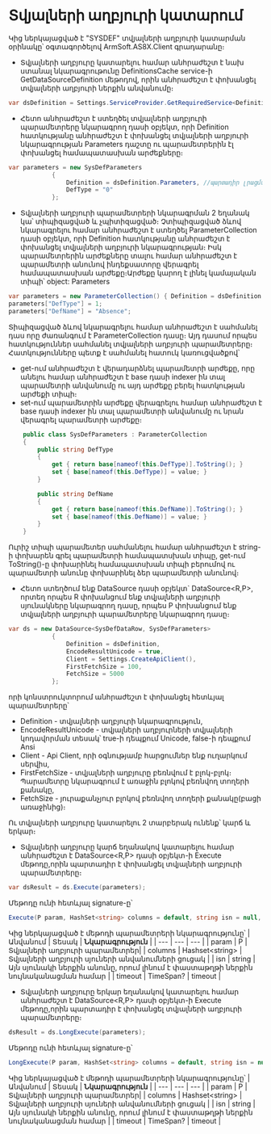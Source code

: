 # Տվյալների աղբյուրի կատարում
Կից ներկայացված է "SYSDEF" տվյալների աղբյուրի կատարման օրինակը՝ օգտագործելով ArmSoft.AS8X.Client գրադարանը։
* Տվյալների աղբյուրը կատարելու համար անհրաժեշտ է նախ ստանալ նկարագրութունը DefinitionsCache service-ի GetDataSourceDefinition մեթոդով, որին անհրաժեշտ է փոխանցել տվյալների աղբյուրի ներքին անվանումը։

``` C#
var dsDefinition = Settings.ServiceProvider.GetRequiredService<DefinitionsCache>().GetDataSourceDefinition("SYSDEF");
```

* Հետո անհրաժեշտ է ստեղծել տվյալների աղբյուրի պարամետրերը նկարագրող դասի օբյեկտ, որի Definition հատկությանը անհրաժեշտ է փոխանցել տվյալների աղբյուրի նկարագրության Parameters դաշտը ու պարամետրերին էլ փոխանցել համապատասխան արժեքները։
``` C#
var parameters = new SysDefParameters
            {
                Definition = dsDefinition.Parameters, //պարտադիր լրացման
                DefType = "0"
            };
```
  
  * Տվյալների աղբյուրի պարամետրերի նկարագրման 2 եղանակ կա՝ տիպիզացված և չպիտիզացված։
Չտիպիզացված ձևով նկարագրելու համար անհրաժեշտ է ստեղծել  ParameterCollection դասի օբյեկտ, որի Definition հատկությանը անհրաժեշտ է փոխանցել տվյալների աղբյուրի նկարագրության։
Իսկ պարամետրերին արժեքները տալու համար անհրաժեշտ է պարամետրի անունով ինդեքսատորը վերագրել համապատասխան արժեքը։Արժեքը կարող է լինել կամայական տիպի՝ object:
  Parameters
``` C#
var parameters = new ParameterCollection() { Definition = dsDefinition.Parameters };
parameters["DefType"] = 1;
parameters["DefName"] = "Absence";
```

Տիպիզացված ձևով նկարագրելու համար անհրաժեշտ է սահմանել դաս որը ժառանգում է ParameterCollection դասը։
Այդ դասում որպես հատկություններ սահմանել տվյալների աղբյուրի պարամետրերը։ Հատկությունները պետք է սահմանել հատուկ կառուցվածքով՝
* get-ում անհրաժեշտ է վերադարձնել պարամետրի արժեքը, որը անելու համար անհրաժեշտ է base դասի indexer ին տալ պարամետրի անվանումը ու այդ արժեքը բերել հատկության արժեքի տիպի։
* set-ում պարամետրին արժեքը վերագրելու համար անհրաժեշտ է base դասի indexer ին տալ պարամետրի անվանումը ու նրան վերագրել պարամետրի արժեքը։

```C#
    public class SysDefParameters : ParameterCollection
    {
        public string DefType
        {
            get { return base[nameof(this.DefType)].ToString(); }
            set { base[nameof(this.DefType)] = value; }
        }

        public string DefName
        {
            get { return base[nameof(this.DefName)].ToString(); }
            set { base[nameof(this.DefName)] = value; }
        }
    }
```
Ուրիշ տիպի պարամետեր սահմանելու համար անհրաժեշտ է string-ի փոխարեն գրել պարամետրի համապատսխան տիպը, get-ում ToString()-ը փոխարինել համապատսխան տիպի բերումով ու պարամետրի անունը փոխարինել ձեր պարամետրի անունով։

* Հետո ստեղծում ենք DataSource դասի օբյեկտ` DataSource<R,P>, որտեղ որպես R փոխանցում ենք տվյալների աղբյուրի սյունակները նկարագրող դասը, որպես P փոխանցում ենք տվյալների աղբյուրի պարամետրերը նկարագրող դասը։

``` C#
var ds = new DataSource<SysDefDataRow, SysDefParameters>
            {
                Definition = dsDefinition,
                EncodeResultUnicode = true,
                Client = Settings.CreateApiClient(),
                FirstFetchSize = 100,
                FetchSize = 5000
            };
```
որի կոնստրուկտորում անհրաժեշտ է փոխանցել հետևյալ պարամետրերը՝
* Definition - տվյալների աղբյուրի նկարագրություն,
* EncodeResultUnicode  - տվյալների աղբյուրների տվյալների կոդավորման տեսակ՝ true-ի դեպքում Unicode, false-ի դեպքում Ansi
* Client - Api Client, որի օգնությամբ հարցումներ ենք ուղարկում սերվիս,
* FirstFetchSize - տվյալների աղբյուրը բեռնվում է բլոկ-բլոկ։ Պարամետրը նկարագրում է առաջին բլոկով բեռնվող տողերի քանակը,
* FetchSize - յուրաքանչյուր բլոկով բեռնվող տողերի քանակը(բացի առաջինից)։

Ու տվյալների աղբյուրը կատարելու 2 տարբերակ ունենք՝ կարճ և երկար։

* Տվյալների աղբյուրը կարճ եղանակով կատարելու համար անհրաժեշտ է DataSource<R,P> դասի օբյեկտ-ի Execute մեթոդը,որին պարտադիր է փոխանցել տվյալների աղբյուրի պարամետրերը։

``` C#
var dsResult = ds.Execute(parameters);
```
Մեթոդը ունի հետևյալ signature-ը՝

``` C#
Execute(P param, HashSet<string> columns = default, string isn = null, TimeSpan? timeout = null)
```
Կից ներկայացված է մեթոդի պարամետրերի նկարագրությունը՝
| Անվանում | Տեսակ | **Նկարագրություն** |
| --- | --- | --- |
| param | P | Տվյալների աղբյուրի  պարամետրեր|
| columns | Hashset&lt;string&gt; | Տվյալների աղբյուրի սյուների անվանումների ցուցակ |
| isn | string | Այն սյունակի ներքին անունը, որում լինում է փաստաթղթի ներքին նույնականացման համար |
| timeout | TimeSpan? | timeout |

* Տվյալների աղբյուրը երկար եղանակով կատարելու համար անհրաժեշտ է DataSource<R,P> դասի օբյեկտ-ի Execute մեթոդը,որին պարտադիր է փոխանցել տվյալների աղբյուրի պարամետրերը։
``` C#
dsResult = ds.LongExecute(parameters);
```
Մեթոդը ունի հետևյալ signature-ը՝

``` C#
LongExecute(P param, HashSet<string> columns = default, string isn = null, bool handleEvents = false, TimeSpan? timeout = null)
```
Կից ներկայացված է մեթոդի պարամետրերի նկարագրությունը՝
| Անվանում | Տեսակ | **Նկարագրություն** |
| --- | --- | --- |
| param | P | Տվյալների աղբյուրի  պարամետրեր|
| columns | Hashset&lt;string&gt; | Տվյալների աղբյուրի սյուների անվանումների ցուցակ |
| isn | string | Այն սյունակի ներքին անունը, որում լինում է փաստաթղթի ներքին նույնականացման համար |
| timeout | TimeSpan? | timeout |

